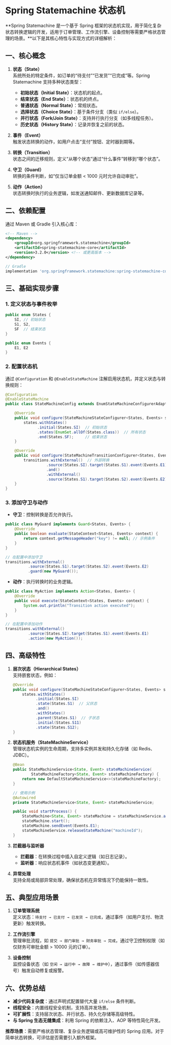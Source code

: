 # Spring Statemachine 状态机

**Spring Statemachine 是一个基于 Spring 框架的状态机实现，用于简化复杂状态转换逻辑的开发，适用于订单管理、工作流引擎、设备控制等需要严格状态管理的场景。**以下是其核心特性与实现方式的详细解析：

## 一、核心概念
1. **状态（State）**  
   系统所处的特定条件，如订单的“待支付”“已发货”“已完成”等。Spring Statemachine 支持多种状态类型：
    - **初始状态（Initial State）**：状态机的起点。
    - **结束状态（End State）**：状态机的终点。
    - **普通状态（Normal State）**：常规状态。
    - **选择状态（Choice State）**：基于条件分支（类似 `if/else`）。
    - **并行状态（Fork/Join State）**：支持并行执行分支（如多线程任务）。
    - **历史状态（History State）**：记录并恢复之前的状态。

2. **事件（Event）**  
   触发状态转换的动作，如用户点击“支付”按钮、定时器到期等。

3. **转换（Transition）**  
   状态之间的迁移规则，定义“从哪个状态”通过“什么事件”转移到“哪个状态”。

4. **守卫（Guard）**  
   转换的条件判断，如“仅当订单金额 < 1000 元时允许自动审批”。

5. **动作（Action）**  
   状态转换时执行的业务逻辑，如发送通知邮件、更新数据库记录等。

## 二、依赖配置
通过 Maven 或 Gradle 引入核心库：
```xml
<!-- Maven -->
<dependency>
    <groupId>org.springframework.statemachine</groupId>
    <artifactId>spring-statemachine-core</artifactId>
    <version>3.2.0</version> <!-- 或更高版本 -->
</dependency>
```
```groovy
// Gradle
implementation 'org.springframework.statemachine:spring-statemachine-core:3.2.0'
```

## 三、基础实现步骤
### 1. 定义状态与事件枚举
```java
public enum States {
    SI, // 初始状态
    S1, S2,
    SF  // 结束状态
}

public enum Events {
    E1, E2
}
```

### 2. 配置状态机
通过 `@Configuration` 和 `@EnableStateMachine` 注解启用状态机，并定义状态与转换规则：
```java
@Configuration
@EnableStateMachine
public class StateMachineConfig extends EnumStateMachineConfigurerAdapter<States, Events> {

    @Override
    public void configure(StateMachineStateConfigurer<States, Events> states) throws Exception {
        states.withStates()
              .initial(States.SI)  // 初始状态
              .states(EnumSet.allOf(States.class))  // 所有状态
              .end(States.SF);     // 结束状态
    }

    @Override
    public void configure(StateMachineTransitionConfigurer<States, Events> transitions) throws Exception {
        transitions.withExternal()  // 外部转换
                  .source(States.SI).target(States.S1).event(Events.E1)  // SI → S1 触发 E1
                  .and()
                  .withExternal()
                  .source(States.S1).target(States.S2).event(Events.E2);  // S1 → S2 触发 E2
    }
}
```

### 3. 添加守卫与动作
- **守卫**：控制转换是否允许执行。
```java
public class MyGuard implements Guard<States, Events> {
    @Override
    public boolean evaluate(StateContext<States, Events> context) {
        return context.getMessageHeader("key") != null; // 示例条件
    }
}

// 在配置中添加守卫
transitions.withExternal()
          .source(States.S1).target(States.S2).event(Events.E2)
          .guard(new MyGuard());
```

- **动作**：执行转换时的业务逻辑。
```java
public class MyAction implements Action<States, Events> {
    @Override
    public void execute(StateContext<States, Events> context) {
        System.out.println("Transition action executed");
    }
}

// 在配置中添加动作
transitions.withExternal()
          .source(States.SI).target(States.S1).event(Events.E1)
          .action(new MyAction());
```

## 四、高级特性
1. **层次状态（Hierarchical States）**  
   支持嵌套状态，例如：
   ```java
   @Override
   public void configure(StateMachineStateConfigurer<States, Events> states) throws Exception {
       states.withStates()
             .initial(States.SI)
             .state(States.S1)  // 父状态
             .and()
             .withStates()
             .parent(States.S1)  // 子状态
             .initial(States.S11)
             .state(States.S12);
   }
   ```

2. **状态机服务（StateMachineService）**  
   管理状态机实例的生命周期，支持多实例并发和持久化存储（如 Redis、JDBC）。
   ```java
   @Bean
   public StateMachineService<State, Event> stateMachineService(
           StateMachineFactory<State, Event> stateMachineFactory) {
       return new DefaultStateMachineService<>(stateMachineFactory);
   }

   // 使用示例
   @Autowired
   private StateMachineService<State, Event> stateMachineService;

   public void startProcess() {
       StateMachine<State, Event> stateMachine = stateMachineService.acquireStateMachine("machineId");
       stateMachine.start();
       stateMachine.sendEvent(Events.E1);
       stateMachineService.releaseStateMachine("machineId");
   }
   ```

3. **拦截器与监听器**
    - **拦截器**：在转换过程中插入自定义逻辑（如日志记录）。
    - **监听器**：响应状态机事件（如状态变更通知）。

4. **异常处理**  
   支持全局或局部异常处理，确保状态机在异常情况下仍能保持一致性。

## 五、典型应用场景
1. **订单管理系统**  
   定义状态：`待支付 → 已支付 → 已发货 → 已完成`，通过事件（如用户支付、物流更新）触发转换。

2. **工作流引擎**  
   管理审批流程，如 `提交 → 部门审批 → 财务审批 → 完成`，通过守卫控制权限（如仅财务可审批金额 > 10000 元的订单）。

3. **设备控制**  
   监控设备状态（如 `空闲 → 运行中 → 故障 → 维护中`），通过事件（如传感器信号）触发自动修复或报警。

## 六、优势总结
- **减少代码复杂度**：通过声明式配置替代大量 `if/else` 条件判断。
- **线程安全**：内置线程安全机制，支持高并发场景。
- **可扩展性**：支持层次状态、并行状态、持久化存储等高级特性。
- **与 Spring 生态无缝集成**：利用 Spring 的依赖注入、AOP 等特性简化开发。

**推荐场景**：需要严格状态管理、复杂业务逻辑或高可维护性的 Spring 应用。对于简单状态转换，可评估是否需要引入额外框架。